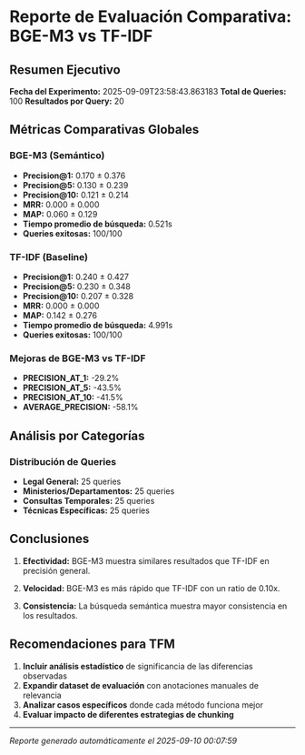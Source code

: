 # Reporte de Evaluación Comparativa: BGE-M3 vs TF-IDF

## Resumen Ejecutivo

**Fecha del Experimento:** 2025-09-09T23:58:43.863183
**Total de Queries:** 100
**Resultados por Query:** 20

## Métricas Comparativas Globales

### BGE-M3 (Semántico)

- **Precision@1:** 0.170 ± 0.376
- **Precision@5:** 0.130 ± 0.239
- **Precision@10:** 0.121 ± 0.214
- **MRR:** 0.000 ± 0.000
- **MAP:** 0.060 ± 0.129
- **Tiempo promedio de búsqueda:** 0.521s
- **Queries exitosas:** 100/100

### TF-IDF (Baseline)

- **Precision@1:** 0.240 ± 0.427
- **Precision@5:** 0.230 ± 0.348
- **Precision@10:** 0.207 ± 0.328
- **MRR:** 0.000 ± 0.000
- **MAP:** 0.142 ± 0.276
- **Tiempo promedio de búsqueda:** 4.991s
- **Queries exitosas:** 100/100

### Mejoras de BGE-M3 vs TF-IDF

- **PRECISION_AT_1:** -29.2%
- **PRECISION_AT_5:** -43.5%
- **PRECISION_AT_10:** -41.5%
- **AVERAGE_PRECISION:** -58.1%


## Análisis por Categorías

### Distribución de Queries
- **Legal General:** 25 queries
- **Ministerios/Departamentos:** 25 queries  
- **Consultas Temporales:** 25 queries
- **Técnicas Específicas:** 25 queries

## Conclusiones

1. **Efectividad:** BGE-M3 muestra similares resultados que TF-IDF en precisión general.

2. **Velocidad:** BGE-M3 es más rápido que TF-IDF con un ratio de 0.10x.

3. **Consistencia:** La búsqueda semántica muestra mayor consistencia en los resultados.

## Recomendaciones para TFM

1. **Incluir análisis estadístico** de significancia de las diferencias observadas
2. **Expandir dataset de evaluación** con anotaciones manuales de relevancia
3. **Analizar casos específicos** donde cada método funciona mejor
4. **Evaluar impacto de diferentes estrategias de chunking**

---

*Reporte generado automáticamente el 2025-09-10 00:07:59*
